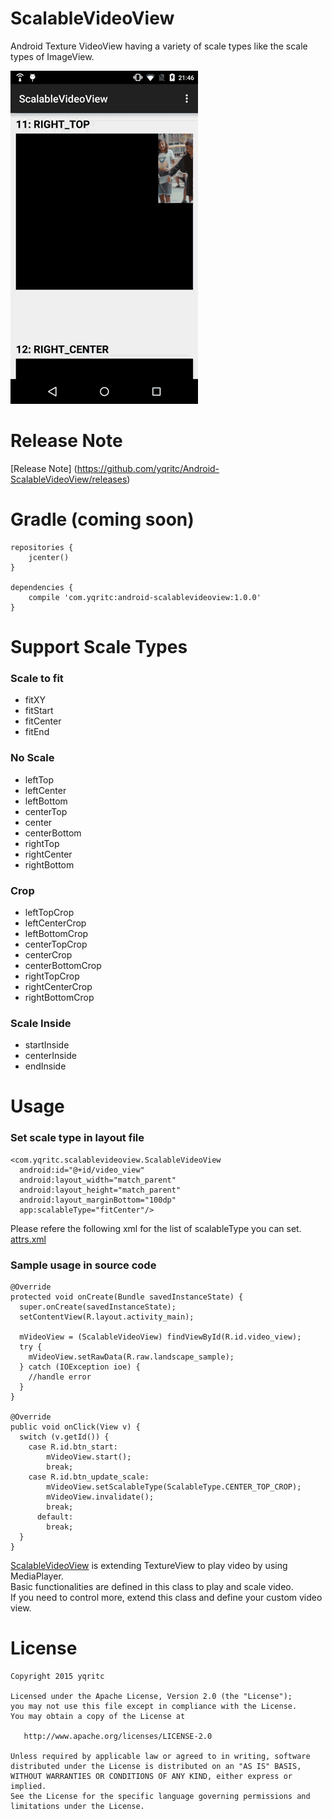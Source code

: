 # ScalableVideoView

Android Texture VideoView having a variety of scale types like the scale types of ImageView.

![Sample](/sample/sample.gif)

# Release Note

[Release Note] (https://github.com/yqritc/Android-ScalableVideoView/releases)

# Gradle (coming soon)
```
repositories {
    jcenter()
}

dependencies {
    compile 'com.yqritc:android-scalablevideoview:1.0.0'
}
```

# Support Scale Types  

### Scale to fit 
- fitXY
- fitStart
- fitCenter
- fitEnd

### No Scale
- leftTop
- leftCenter
- leftBottom
- centerTop
- center
- centerBottom
- rightTop
- rightCenter
- rightBottom

### Crop
- leftTopCrop
- leftCenterCrop
- leftBottomCrop
- centerTopCrop
- centerCrop
- centerBottomCrop
- rightTopCrop
- rightCenterCrop
- rightBottomCrop

### Scale Inside
- startInside
- centerInside
- endInside


# Usage

### Set scale type in layout file
```
<com.yqritc.scalablevideoview.ScalableVideoView
  android:id="@+id/video_view"
  android:layout_width="match_parent"
  android:layout_height="match_parent"
  android:layout_marginBottom="100dp"
  app:scalableType="fitCenter"/>
```
Please refere the following xml for the list of scalableType you can set.  
[attrs.xml](https://github.com/yqritc/Android-ScalableVideoView/blob/master/library/src/main/res/values/attrs.xml)

### Sample usage in source code
```
@Override
protected void onCreate(Bundle savedInstanceState) {
  super.onCreate(savedInstanceState);
  setContentView(R.layout.activity_main);
  
  mVideoView = (ScalableVideoView) findViewById(R.id.video_view);
  try {
    mVideoView.setRawData(R.raw.landscape_sample);
  } catch (IOException ioe) {
    //handle error
  }
}

@Override
public void onClick(View v) {
  switch (v.getId()) {
    case R.id.btn_start:
        mVideoView.start();
        break;
    case R.id.btn_update_scale:
        mVideoView.setScalableType(ScalableType.CENTER_TOP_CROP);
        mVideoView.invalidate();
        break;
      default:
        break;
  }
}
```
[ScalableVideoView](https://github.com/yqritc/Android-ScalableVideoView/blob/master/library/src/main/java/com/yqritc/scalablevideoview/ScalableVideoView.java) is extending TextureView to play video by using MediaPlayer.  
Basic functionalities are defined in this class to play and scale video.  
If you need to control more, extend this class and define your custom video view.  


# License
```
Copyright 2015 yqritc

Licensed under the Apache License, Version 2.0 (the "License");
you may not use this file except in compliance with the License.
You may obtain a copy of the License at

   http://www.apache.org/licenses/LICENSE-2.0

Unless required by applicable law or agreed to in writing, software
distributed under the License is distributed on an "AS IS" BASIS,
WITHOUT WARRANTIES OR CONDITIONS OF ANY KIND, either express or implied.
See the License for the specific language governing permissions and
limitations under the License.
